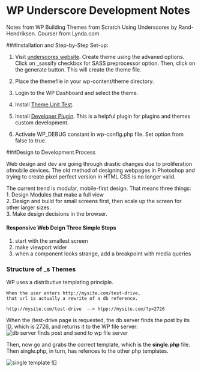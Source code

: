 # WP  Underscore Development Notes  

Notes from WP Building Themes from Scratch Using Underscores by Rand-Hendriksen.  Courser from Lynda.com  

###Installation and Step-by-Step Set-up:  

1. Visit [underscores website](http://underscores.me).  Create theme using the advaned options.  Click on _sassify checkbox for SASS preprocessor option.  Then, click on the generate button.  This will create the theme file.  

2. Place the themefile in your wp-content/theme directory.  
3. Login to the WP Dashboard and select the theme.  
4. Install [Theme Unit Test](https://codex.wordpress.org/Theme_Unit_Test).  
5. Install [Developer Plugin](https://wordpress.org/plugins/developer/).  This is a helpful plugin for plugins and themes custom development.  
6. Activate WP_DEBUG constant in wp-config.php file.  Set option from false to true.  

###Design to Development Process  

Web design and dev are going through drastic changes due to proliferation ofmobile devices.  The old method of designing webpages in Photoshop and trying to create pixel perfect version in HTML CSS is no longer valid.  

The current trend is modular, mobile-first design.  That means three things:  
    1. Design Modules that make a full view  
    2. Design and build for small screens first, then scale up the screen for other larger sizes.  
    3.  Make design decisions in the browser.  

#### Responsive Web Deign Three Simple Steps  

1. start with the smallest screen  
2. make viewport wider  
3. when a component looks strange, add a breakpoint with media queries  

### Structure of _s Themes  
WP uses a distributive templating principle.  

```
When the user enters http://mysite.com/test-drive,  
that url is actually a rewrite of a db reference.  

http://mysite.com/test-drive  --> htpp://mysite.com/?p=2726  

```
When the /test-drive page is requested, the db server finds the post by its ID, which is 2726, and returns it to the WP file server:  
![db server finds post and send to wp file server](http://imgur.com/gcu5cGy)

Then, now go and grabs the correct template, which is the **single.php** file.  Then single.php, in turn, has refences to the other php templates.  

![single template](http://imgur.com/fYOpaTW)
![]
